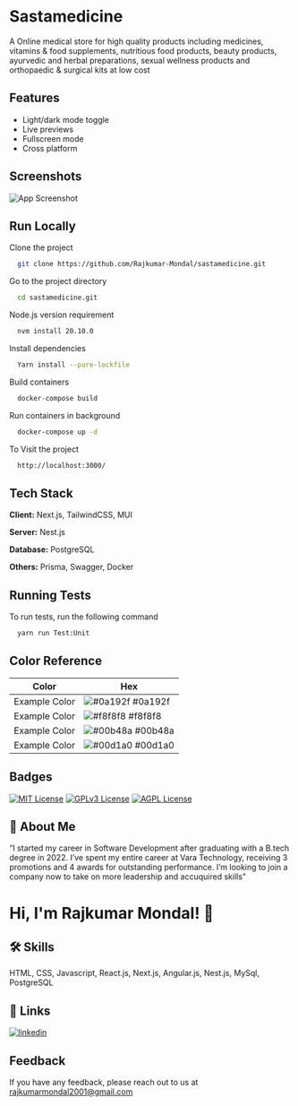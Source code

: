 
# Sastamedicine

A Online medical store for high quality products including medicines, vitamins & food supplements, nutritious food products, beauty products, ayurvedic and herbal preparations, sexual wellness products and orthopaedic & surgical kits at low cost


## Features

- Light/dark mode toggle
- Live previews
- Fullscreen mode
- Cross platform


## Screenshots

![App Screenshot](https://via.placeholder.com/468x300?text=App+Screenshot+Here)


## Run Locally

Clone the project

```bash
  git clone https://github.com/Rajkumar-Mondal/sastamedicine.git
```

Go to the project directory

```bash
  cd sastamedicine.git
```

Node.js version requirement

```bash
  nvm install 20.10.0
```

Install dependencies

```bash
  Yarn install --pure-lockfile
```

Build containers

```bash
  docker-compose build
```

Run containers in background

```bash
  docker-compose up -d
```

To Visit the project 

```bash
  http://localhost:3000/
```


## Tech Stack

**Client:** Next.js, TailwindCSS, MUI

**Server:** Nest.js

**Database:** PostgreSQL

**Others:** Prisma, Swagger, Docker


## Running Tests

To run tests, run the following command

```bash
  yarn run Test:Unit
```

## Color Reference

| Color             | Hex                                                                |
| ----------------- | ------------------------------------------------------------------ |
| Example Color | ![#0a192f](https://via.placeholder.com/10/0a192f?text=+) #0a192f |
| Example Color | ![#f8f8f8](https://via.placeholder.com/10/f8f8f8?text=+) #f8f8f8 |
| Example Color | ![#00b48a](https://via.placeholder.com/10/00b48a?text=+) #00b48a |
| Example Color | ![#00d1a0](https://via.placeholder.com/10/00b48a?text=+) #00d1a0 |


## Badges

[![MIT License](https://img.shields.io/badge/License-MIT-green.svg)](https://choosealicense.com/licenses/mit/)
[![GPLv3 License](https://img.shields.io/badge/License-GPL%20v3-yellow.svg)](https://opensource.org/licenses/)
[![AGPL License](https://img.shields.io/badge/license-AGPL-blue.svg)](http://www.gnu.org/licenses/agpl-3.0)


## 🚀 About Me
“I started my career in Software Development after graduating with a B.tech degree in 2022. I’ve spent
my entire career at Vara Technology, receiving 3 promotions and 4 awards for outstanding performance.
I’m looking to join a company now to take on more leadership and accuquired skills”

# Hi, I'm Rajkumar Mondal! 👋


## 🛠 Skills
HTML, CSS, Javascript, React.js, Next.js, Angular.js, Nest.js, MySql, PostgreSQL

## 🔗 Links
[![linkedin](https://img.shields.io/badge/linkedin-0A66C2?style=for-the-badge&logo=linkedin&logoColor=white)](https://www.linkedin.com/in/rajkumar-mondal/)


## Feedback

If you have any feedback, please reach out to us at rajkumarmondal2001@gmail.com

